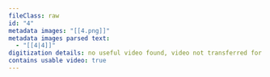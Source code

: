 ```yaml
---
fileClass: raw
id: "4"
metadata images: "[[4.png]]"
metadata images parsed text:
  - "[[4|4]]"
digitization details: no useful video found, video not transferred for parsing
contains usable video: true
---
```

